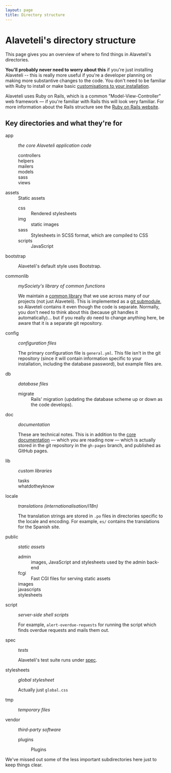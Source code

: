 ```yaml
---
layout: page
title: Directory structure
---
```



# Alaveteli's directory structure

<p class="lead">This page gives you an overview of where to find things in Alaveteli's
directories.</p>

**You'll probably never need to worry about this** if you're just installing
Alaveteli -- this is really more useful if you're a developer planning on
making more substantive changes to the code. You don't need to be familiar with
Ruby to install or make basic [customisations to your
installation](/docs/customising).

<!--  (and if you do,
remember to read the page about [feeding your changes back](/feeding-back)).-->

Alaveteli uses Ruby on Rails, which is a common "Model-View-Controller" web
framework &mdash; if you're familiar with Rails this will look very familiar. For
more information about the Rails structure see the [Ruby on Rails
website](http://guides.rubyonrails.org/getting_started.html).

## Key directories and what they're for

<dl class="dir-structure">
  <dt>
      app
  </dt>
  <dd>
    <p><em>the core Alaveteli application code</em></p>
    <dl>
      <dt>
        controllers
      </dt>
      <dt>
        helpers
      </dt>
      <dt>
        mailers
      </dt>
      <dt>
        models
      </dt>
      <dt>
        sass
      </dt>
      <dt class="last">
        views
      </dt>
    </dl>
  </dd>
  <dt>
      assets
  </dt>
  <dd>
      Static assets
      <dl>
          <dt>
              css
          </dt>
          <dd>
              Rendered stylesheets
          </dd>
          <dt>
              img
          </dt>
          <dd>
              static images
          </dd>
          <dt>
              sass
          </dt>
          <dd>
              Stylesheets in SCSS format, which are compiled to CSS
          </dd>
          <dt class="last">
              scripts
          </dt>
          <dd class="last">
              JavaScript
          </dd>
      </dl>
  </dd>
  <dt>
      bootstrap
  </dt>
  <dd>
      <p>
          Alaveteli's default style uses Bootstrap.
      </p>
  <dt>
    commonlib
  </dt>
  <dd>
    <p><em>mySociety's library of common functions</em></p>
    <p>
      We maintain a <a href="https://github.com/mysociety/commonlib">common
      library</a> that we use across many of our projects (not just
      Alaveteli). This is implemented as a <a
      href="http://git-scm.com/book/en/Git-Tools-Submodules">git submodule</a>,
      so Alaveteli contains it even though the code is separate. Normally, you
      don't need to think about this (because git handles it automatically)...
      but if you really <em>do</em> need to change anything here, be aware that
      it is a separate git repository.
    </p>
  </dd>
  <dt>
    config
  </dt>
  <dd>
    <p><em>configuration files</em></p>
    <p>
      The primary configuration file is <code>general.yml</code>. This file isn't in the git
      repository (since it will contain information specific to your installation, including
      the database password), but example files are.
    </p>
  </dd>
  <dt>
    db
  </dt>
  <dd>
    <p><em>database files</em></p>
    <dl>
        <dt class="last">
            migrate
        </dt>
        <dd class="last">
            Rails' migration (updating the database scheme up or down
            as the code develops).
        </dd>
    </dl>
  </dd>
  <dt>
      doc
  </dt>
  <dd>
    <p><em>documentation</em></p>
    <p>
        These are technical notes. This is in addition to the <a
        href="http://code.fixmystreet.com">core documentation</a> &mdash; which
        you are reading now &mdash; which is actually stored in the git
        repository in the <code>gh-pages</code> branch, and published as GitHub
        pages.
    </p>
  </dd>
  <dt>
    lib
  </dt>
  <dd>
    <p><em>custom libraries</em></p>
    <dl>
        <dt>
            tasks
        </dt>
        <dt class="last">
            whatdotheyknow
        </dt>
    </dl>
  </dd>
  <dt>
    locale
  </dt>
  <dd>
    <p><em>translations (internationalisation/i18n)</em></p>
    <p>
      The translation strings are stored in <code>.po</code> files in directories specific to
      the locale and encoding. For example, <code>es/</code> contains the translations for the Spanish site.
    </p>
  </dd>
  <dt>
    public
  </dt>
  <dd>
    <p><em>static assets</em></p>
    <dl>
        <dt>
            admin
        </dt>
        <dd>
            images, JavaScript and stylesheets used by the admin back-end
        </dd>
        <dt>
            fcgi
        </dt>
        <dd>
            Fast CGI files for serving static assets
        </dd>
        <dt>
            images
        </dt>
        <dt>
            javascripts
        </dt>
        <dt class="last">
            stylesheets
        </dt>
    </dl>
  </dd>
  <dt>
    script
  </dt>
  <dd>
    <p><em>server-side shell scripts</em></p>
    <p>
      For example, <code>alert-overdue-requests</code> for running the script
      which finds overdue requests and mails them out.
    </p>
  </dd>
  <dt>
    spec
  </dt>
  <dd>
    <p><em>tests</em></p>
    <p>
      Alaveteli's test suite runs under <a href="TODO">spec</a>.
    </p>
  </dd>
  <dt>
    stylesheets
  </dt>
  <dd>
    <p>
      <em>global stylesheet</em>
    </p>
    <p>
        Actually just <code>global.css</code>
    </p>
  </dd>
  <dt>
    tmp
  </dt>
  <dd>
    <p>
      <em>temporary files</em>
    </p>
  </dd>
  <dt class="last">
      vendor
  </dt>
  <dd class="last">
    <p><em>third-party software</em></p>
    <dl>
      <dt class="last">plugins</dt>
      <dd class="last">
          <p>
              Plugins
          </p>
      </dd>
    </dl>
  </dd>
</dl>

We've missed out some of the less important subdirectories here just to keep
things clear.

